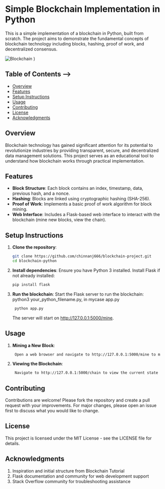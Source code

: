 # Simple Blockchain Implementation in Python

This is a simple implementation of a blockchain in Python, built from scratch. The project aims to demonstrate the fundamental concepts of blockchain technology including blocks, hashing, proof of work, and decentralized consensus.  

![Blockchain](https://github.com/user-attachments/assets/9bb730a5-2aa9-4c35-880d-dcd2e2dac2e3)
)
## Table of Contents -->

- [Overview](#overview)
- [Features](#features)
- [Setup Instructions](#setup-instructions)
- [Usage](#usage)
- [Contributing](#contributing)
- [License](#license)
- [Acknowledgments](#acknowledgments)

## Overview

Blockchain technology has gained significant attention for its potential to revolutionize industries by providing transparent, secure, and decentralized data management solutions. This project serves as an educational tool to understand how blockchain works through practical implementation.

## Features

- **Block Structure**: Each block contains an index, timestamp, data, previous hash, and a nonce.
- **Hashing**: Blocks are linked using cryptographic hashing (SHA-256).
- **Proof of Work**: Implements a basic proof of work algorithm for block mining.
- **Web Interface**: Includes a Flask-based web interface to interact with the blockchain (mine new blocks, view the chain).

## Setup Instructions

1. **Clone the repository**:
   ```bash
   git clone https://github.com/chinnanj666/blockchain-project.git
   cd blockchain-python
2. **Install dependencies**:
    Ensure you have Python 3 installed. Install Flask if not already installed:
    ```bash
    pip install flask

3. **Run the blockchain**:
    Start the Flask server to run the blockchain: python3 your_python_filename.py, in mycase app.py
    ```bash
     python app.py
    ```
    The server will start on http://127.0.0.1:5000/mine.
## Usage

1. **Mining a New Block**:
   ```bash
    Open a web browser and navigate to http://127.0.0.1:5000/mine to mine a new block.

2. **Viewing the Blockchain**:
   ```bash
    Navigate to http://127.0.0.1:5000/chain to view the current state of the blockchain.


## Contributing
Contributions are welcome! Please fork the repository and create a pull request with your improvements. For major changes, please open an issue first to discuss what you would like to change.

## License
This project is licensed under the MIT License - see the LICENSE file for details.
## Acknowledgments
1. Inspiration and initial structure from Blockchain Tutorial
2. Flask documentation and community for web development support
3. Stack Overflow community for troubleshooting assistance
